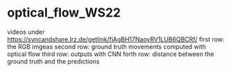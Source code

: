 # optical_flow_WS22
videos under https://syncandshare.lrz.de/getlink/fiAgBH17NaoyRV1LUB6QBCRf/
first row: the RGB imgeas
second row: ground truth movements computed with optical flow
third row: outputs with CNN
forth row: distance between the ground truth and the predictions
